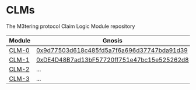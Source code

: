 # CLMs
The M3tering protocol  Claim Logic Module repository


| Module             | Gnosis
|--|--|
| [CLM-0](https://github.com/M3tering/CLM-0/) | [0x9d77503d618c485fd5a7f6a696d37747bda91d39](https://gnosis.blockscout.com/address/0x9d77503d618c485fd5a7f6a696d37747bda91d39)
| [CLM-1](https://github.com/M3tering/CLM-1/) | [0xDE4D48B7ad13bF57720ff751e47bc15e525262d8](https://gnosis.blockscout.com/address/0xDE4D48B7ad13bF57720ff751e47bc15e525262d8)
| [CLM-2](https://github.com/M3tering/CLM-2/) | ...   |
| [CLM-3](https://github.com/M3tering/CLM-3/) | ...   |